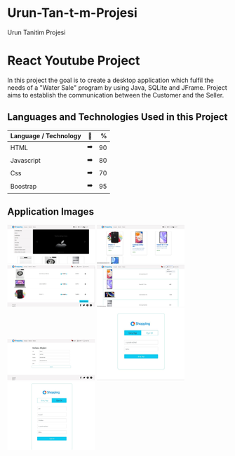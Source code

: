 # Urun-Tan-t-m-Projesi
Urun Tanitim Projesi
# React Youtube Project

In this project the goal is to create a desktop application which fulfil the needs of a "Water Sale" program by using Java, SQLite and JFrame. Project aims to establish the communication between the Customer and the Seller.

## Languages and Technologies Used in this Project

| Language / Technology  | :mag_right:  | % |
| :------------ |:---------------:| -----:|
| HTML      | :arrow_right: | 90 |
| Javascript      | :arrow_right:       |   80 |
| Css | :arrow_right:        |    70 |
| Boostrap | :arrow_right:        |    95 |

## Application Images

<p>
<a href="https://github.com/frkn-cmlbl/Urun-Tanitim-Projesi/blob/main/img/shopping1.jpg" target="_blank">
<img src="https://github.com/frkn-cmlbl/Urun-Tanitim-Projesi/blob/main/img/shopping1.jpg" width="200" style="max-width:100%;"></a>
  
<a href="https://github.com/frkn-cmlbl/Urun-Tanitim-Projesi/blob/main/img/shopping2.jpg" target="_blank">
<img src="https://github.com/frkn-cmlbl/Urun-Tanitim-Projesi/blob/main/img/shopping2.jpg" width="200" style="max-width:100%;"></a>
  
 
  
 <a href="https://github.com/frkn-cmlbl/Urun-Tanitim-Projesi/blob/main/img/shopping5.jpg" target="_blank">
<img src="https://github.com/frkn-cmlbl/Urun-Tanitim-Projesi/blob/main/img/shopping5.jpg" width="200" style="max-width:100%;"></a>
  
<a href="https://github.com/frkn-cmlbl/Urun-Tanitim-Projesi/blob/main/img/shopping6.jpg" target="_blank">
<img src="https://github.com/frkn-cmlbl/Urun-Tanitim-Projesi/blob/main/img/shopping6.jpg" width="200" style="max-width:100%;"></a>
  
 <a href="https://github.com/frkn-cmlbl/Urun-Tanitim-Projesi/blob/main/img/shopping7.jpg" target="_blank">
<img src="https://github.com/frkn-cmlbl/Urun-Tanitim-Projesi/blob/main/img/shopping7.jpg" width="200" style="max-width:100%;"></a>
  
  <a href="https://github.com/frkn-cmlbl/Urun-Tanitim-Projesi/blob/main/img/shopping3.jpg" target="_blank">
<img src="https://github.com/frkn-cmlbl/Urun-Tanitim-Projesi/blob/main/img/shopping3.jpg" width="200" style="max-width:100%;"></a>
  
<a href="https://github.com/frkn-cmlbl/Urun-Tanitim-Projesi/blob/main/img/shopping4.jpg" target="_blank">
<img src="https://github.com/frkn-cmlbl/Urun-Tanitim-Projesi/blob/main/img/shopping4.jpg" width="200" style="max-width:100%;"></a>
  

</p>

